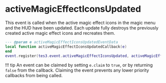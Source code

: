 # activeMagicEffectIconsUpdated
<div class="search_terms" style="display: none">activemagiceffecticonsupdated</div>

<!---
	This file is autogenerated. Do not edit this file manually. Your changes will be ignored.
	More information: https://github.com/MWSE/MWSE/tree/master/docs
-->

This event is called when the active magic effect icons in the magic menu and the HUD have been updated. Each update fully destroys the previously created active magic effect icons and recreates them.

```lua
--- @param e activeMagicEffectIconsUpdatedEventData
local function activeMagicEffectIconsUpdatedCallback(e)
end
event.register(tes3.event.activeMagicEffectIconsUpdated, activeMagicEffectIconsUpdatedCallback)
```

!!! tip
	An event can be claimed by setting `e.claim` to `true`, or by returning `false` from the callback. Claiming the event prevents any lower priority callbacks from being called.

